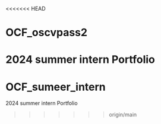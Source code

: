 <<<<<<< HEAD
# OCF_oscvpass2
2024 summer intern Portfolio
=======
# OCF_sumeer_intern
2024 summer intern Portfolio
>>>>>>> origin/main

